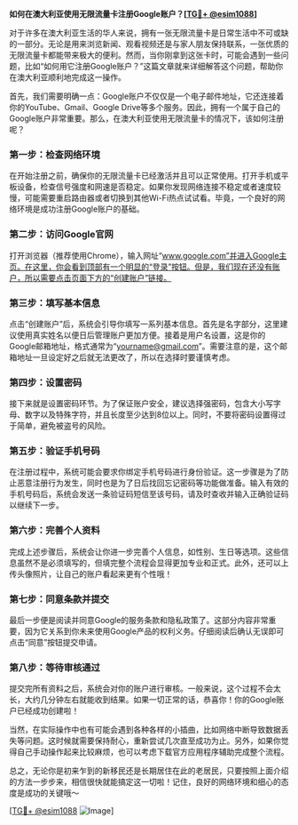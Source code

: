 **如何在澳大利亚使用无限流量卡注册Google账户？[[TG💪+ @esim1088](https://t.me/s/esim1088)]**

对于许多在澳大利亚生活的华人来说，拥有一张无限流量卡是日常生活中不可或缺的一部分。无论是用来浏览新闻、观看视频还是与家人朋友保持联系，一张优质的无限流量卡都能带来极大的便利。然而，当你刚拿到这张卡时，可能会遇到一些问题，比如“如何用它注册Google账户？”这篇文章就来详细解答这个问题，帮助你在澳大利亚顺利地完成这一操作。

首先，我们需要明确一点：Google账户不仅仅是一个电子邮件地址，它还连接着你的YouTube、Gmail、Google Drive等多个服务。因此，拥有一个属于自己的Google账户非常重要。那么，在澳大利亚使用无限流量卡的情况下，该如何注册呢？

### **第一步：检查网络环境**
在开始注册之前，确保你的无限流量卡已经激活并且可以正常使用。打开手机或平板设备，检查信号强度和网速是否稳定。如果你发现网络连接不稳定或者速度较慢，可能需要重启路由器或者切换到其他Wi-Fi热点试试看。毕竟，一个良好的网络环境是成功注册Google账户的基础。

### **第二步：访问Google官网**
打开浏览器（推荐使用Chrome），输入网址“www.google.com”并进入Google主页。在这里，你会看到顶部有一个明显的“登录”按钮。但是，我们现在还没有账户，所以需要点击页面下方的“创建账户”链接。

### **第三步：填写基本信息**
点击“创建账户”后，系统会引导你填写一系列基本信息。首先是名字部分，这里建议使用真实姓名以便日后管理账户更加方便。接着是用户名设置，这是你的Google邮箱地址，格式通常为“yourname@gmail.com”。需要注意的是，这个邮箱地址一旦设定好之后就无法更改了，所以在选择时要谨慎考虑。

### **第四步：设置密码**
接下来就是设置密码环节。为了保证账户安全，建议选择强密码，包含大小写字母、数字以及特殊字符，并且长度至少达到8位以上。同时，不要将密码设置得过于简单，避免被盗号的风险。

### **第五步：验证手机号码**
在注册过程中，系统可能会要求你绑定手机号码进行身份验证。这一步骤是为了防止恶意注册行为发生，同时也是为了日后找回忘记密码等功能做准备。输入有效的手机号码后，系统会发送一条验证码短信至该号码，请及时查收并输入正确验证码以继续下一步。

### **第六步：完善个人资料**
完成上述步骤后，系统会让你进一步完善个人信息，如性别、生日等选项。这些信息虽然不是必须填写的，但填完整个流程会显得更加专业和正式。此外，还可以上传头像照片，让自己的账户看起来更有个性哦！

### **第七步：同意条款并提交**
最后一步便是阅读并同意Google的服务条款和隐私政策了。这部分内容非常重要，因为它关系到你未来使用Google产品的权利义务。仔细阅读后确认无误即可点击“同意”按钮提交申请。

### **第八步：等待审核通过**
提交完所有资料之后，系统会对你的账户进行审核。一般来说，这个过程不会太长，大约几分钟左右就能收到结果。如果一切正常的话，恭喜你！你的Google账户已经成功创建啦！

当然，在实际操作中也有可能会遇到各种各样的小插曲，比如网络中断导致数据丢失等问题。这时候就需要保持耐心，重新尝试几次直至成功为止。另外，如果你觉得自己手动操作起来比较麻烦，也可以考虑下载官方应用程序辅助完成整个流程。

总之，无论你是初来乍到的新移民还是长期居住在此的老居民，只要按照上面介绍的方法一步步来，相信很快就能搞定这一切啦！记住，良好的网络环境和细心的态度是成功的关键哦～

[[TG💪+ @esim1088](https://t.me/s/esim1088) ![Image](https://i.postimg.cc/4NQfJmqS/Snipaste-2025-05-13-00-14-12.png)]